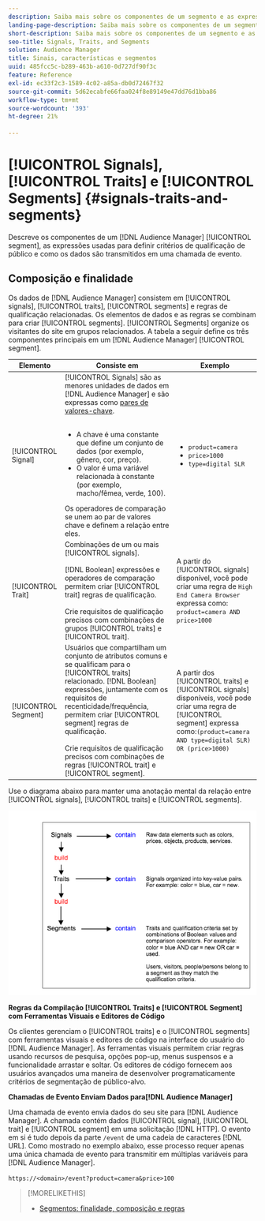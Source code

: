 ```yaml
---
description: Saiba mais sobre os componentes de um segmento e as expressões usadas para definir critérios de qualificação de público-alvo. Encontre também informações sobre como os dados são transmitidos.
landing-page-description: Saiba mais sobre os componentes de um segmento e as expressões usadas para definir critérios de qualificação de público-alvo. Encontre também informações sobre como os dados são transmitidos.
short-description: Saiba mais sobre os componentes de um segmento e as expressões usadas para definir critérios de qualificação de público-alvo. Encontre também informações sobre como os dados são transmitidos.
seo-title: Signals, Traits, and Segments
solution: Audience Manager
title: Sinais, características e segmentos
uuid: 485fcc5c-b289-463b-a610-0d727df90f3c
feature: Reference
exl-id: ec33f2c3-1589-4c02-a85a-db0d72467f32
source-git-commit: 5d62ecabfe66faa024f8e89149e47dd76d1bba86
workflow-type: tm+mt
source-wordcount: '393'
ht-degree: 21%

---
```


# [!UICONTROL Signals], [!UICONTROL Traits] e [!UICONTROL Segments] {#signals-traits-and-segments}

Descreve os componentes de um [!DNL Audience Manager] [!UICONTROL segment], as expressões usadas para definir critérios de qualificação de público e como os dados são transmitidos em uma chamada de evento.

## Composição e finalidade

Os dados de [!DNL Audience Manager] consistem em [!UICONTROL signals], [!UICONTROL traits], [!UICONTROL segments] e regras de qualificação relacionadas. Os elementos de dados e as regras se combinam para criar [!UICONTROL segments]. [!UICONTROL Segments] organize os visitantes do site em grupos relacionados. A tabela a seguir define os três componentes principais em um [!DNL Audience Manager] [!UICONTROL segment].

| Elemento | Consiste em | Exemplo |
|---|---|---|
| [!UICONTROL Signal] | [!UICONTROL Signals] são as menores unidades de dados em [!DNL Audience Manager] e são expressas como [pares de valores-chave](../reference/key-value-pairs-explained.md).<br><br><ul><li>A chave é uma constante que define um conjunto de dados (por exemplo, gênero, cor, preço).</li><li>O valor é uma variável relacionada à constante (por exemplo, macho/fêmea, verde, 100).</li></ul>Os operadores de comparação se unem ao par de valores chave e definem a relação entre eles. | <ul><li>`product=camera`</li><li>`price>1000`</li><li>`type=digital SLR`</li></ul> |
| [!UICONTROL Trait] | Combinações de um ou mais [!UICONTROL signals].<br><br> [!DNL Boolean] expressões e operadores de comparação permitem criar [!UICONTROL trait] regras de qualificação. <br><br>Crie requisitos de qualificação precisos com combinações de grupos [!UICONTROL traits] e [!UICONTROL trait]. | A partir do [!UICONTROL signals] disponível, você pode criar uma regra de `High End Camera Browser` expressa como: `product=camera AND price>1000` |
| [!UICONTROL Segment] | Usuários que compartilham um conjunto de atributos comuns e se qualificam para o [!UICONTROL traits] relacionado. [!DNL Boolean] expressões, juntamente com os requisitos de recenticidade/frequência, permitem criar [!UICONTROL segment] regras de qualificação.<br><br> Crie requisitos de qualificação precisos com combinações de regras [!UICONTROL trait] e [!UICONTROL segment]. | A partir dos [!UICONTROL traits] e [!UICONTROL signals] disponíveis, você pode criar uma regra de [!UICONTROL segment] expressa como:`(product=camera AND type=digital SLR) OR (price>1000)` |

Use o diagrama abaixo para manter uma anotação mental da relação entre [!UICONTROL signals], [!UICONTROL traits] e [!UICONTROL segments].

![](assets/signals-traits-segments.png)

**Regras da Compilação [!UICONTROL Traits] e [!UICONTROL Segment] com Ferramentas Visuais e Editores de Código**

Os clientes gerenciam o [!UICONTROL traits] e o [!UICONTROL segments] com ferramentas visuais e editores de código na interface do usuário do [!DNL Audience Manager]. As ferramentas visuais permitem criar regras usando recursos de pesquisa, opções pop-up, menus suspensos e a funcionalidade arrastar e soltar. Os editores de código fornecem aos usuários avançados uma maneira de desenvolver programaticamente critérios de segmentação de público-alvo.

**Chamadas de Evento Enviam Dados para[!DNL Audience Manager]**

Uma chamada de evento envia dados do seu site para [!DNL Audience Manager]. A chamada contém dados [!UICONTROL signal], [!UICONTROL trait] e [!UICONTROL segment] em uma solicitação [!DNL HTTP]. O evento em si é tudo depois da parte `/event` de uma cadeia de caracteres [!DNL URL]. Como mostrado no exemplo abaixo, esse processo requer apenas uma única chamada de evento para transmitir em múltiplas variáveis para [!DNL Audience Manager].

`https://<domain>/event?product=camera&price>100`

>[!MORELIKETHIS]
>
>* [Segmentos: finalidade, composição e regras](../features/segments/segments-purpose.md)
